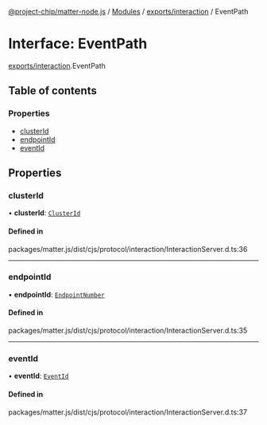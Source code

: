 [@project-chip/matter-node.js](../README.md) / [Modules](../modules.md) / [exports/interaction](../modules/exports_interaction.md) / EventPath

# Interface: EventPath

[exports/interaction](../modules/exports_interaction.md).EventPath

## Table of contents

### Properties

- [clusterId](exports_interaction.EventPath.md#clusterid)
- [endpointId](exports_interaction.EventPath.md#endpointid)
- [eventId](exports_interaction.EventPath.md#eventid)

## Properties

### clusterId

• **clusterId**: [`ClusterId`](../modules/exports_datatype.md#clusterid)

#### Defined in

packages/matter.js/dist/cjs/protocol/interaction/InteractionServer.d.ts:36

___

### endpointId

• **endpointId**: [`EndpointNumber`](../modules/exports_datatype.md#endpointnumber)

#### Defined in

packages/matter.js/dist/cjs/protocol/interaction/InteractionServer.d.ts:35

___

### eventId

• **eventId**: [`EventId`](../modules/exports_datatype.md#eventid)

#### Defined in

packages/matter.js/dist/cjs/protocol/interaction/InteractionServer.d.ts:37
